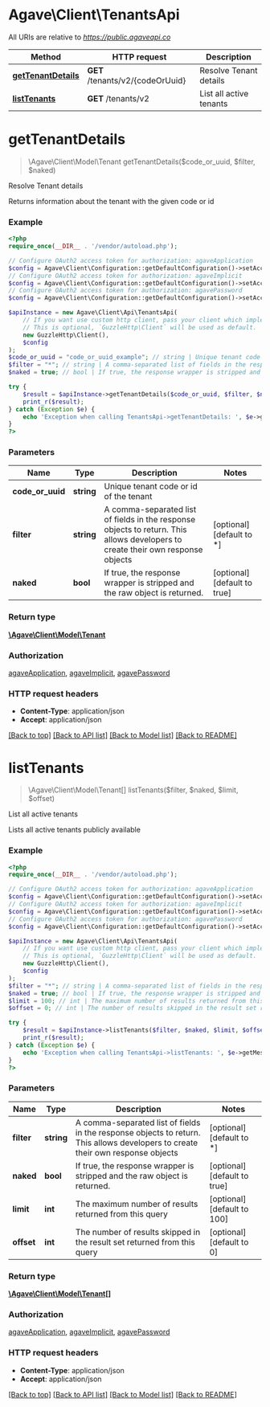 # Agave\Client\TenantsApi

All URIs are relative to *https://public.agaveapi.co*

Method | HTTP request | Description
------------- | ------------- | -------------
[**getTenantDetails**](TenantsApi.md#getTenantDetails) | **GET** /tenants/v2/{codeOrUuid} | Resolve Tenant details
[**listTenants**](TenantsApi.md#listTenants) | **GET** /tenants/v2 | List all active tenants


# **getTenantDetails**
> \Agave\Client\Model\Tenant getTenantDetails($code_or_uuid, $filter, $naked)

Resolve Tenant details

Returns information about the tenant with the given code or id

### Example
```php
<?php
require_once(__DIR__ . '/vendor/autoload.php');

// Configure OAuth2 access token for authorization: agaveApplication
$config = Agave\Client\Configuration::getDefaultConfiguration()->setAccessToken('YOUR_ACCESS_TOKEN');
// Configure OAuth2 access token for authorization: agaveImplicit
$config = Agave\Client\Configuration::getDefaultConfiguration()->setAccessToken('YOUR_ACCESS_TOKEN');
// Configure OAuth2 access token for authorization: agavePassword
$config = Agave\Client\Configuration::getDefaultConfiguration()->setAccessToken('YOUR_ACCESS_TOKEN');

$apiInstance = new Agave\Client\Api\TenantsApi(
    // If you want use custom http client, pass your client which implements `GuzzleHttp\ClientInterface`.
    // This is optional, `GuzzleHttp\Client` will be used as default.
    new GuzzleHttp\Client(),
    $config
);
$code_or_uuid = "code_or_uuid_example"; // string | Unique tenant code or id of the tenant
$filter = "*"; // string | A comma-separated list of fields in the response objects to return. This allows developers to create their own response objects
$naked = true; // bool | If true, the response wrapper is stripped and the raw object is returned.

try {
    $result = $apiInstance->getTenantDetails($code_or_uuid, $filter, $naked);
    print_r($result);
} catch (Exception $e) {
    echo 'Exception when calling TenantsApi->getTenantDetails: ', $e->getMessage(), PHP_EOL;
}
?>
```

### Parameters

Name | Type | Description  | Notes
------------- | ------------- | ------------- | -------------
 **code_or_uuid** | **string**| Unique tenant code or id of the tenant |
 **filter** | **string**| A comma-separated list of fields in the response objects to return. This allows developers to create their own response objects | [optional] [default to *]
 **naked** | **bool**| If true, the response wrapper is stripped and the raw object is returned. | [optional] [default to true]

### Return type

[**\Agave\Client\Model\Tenant**](../Model/Tenant.md)

### Authorization

[agaveApplication](../../README.md#agaveApplication), [agaveImplicit](../../README.md#agaveImplicit), [agavePassword](../../README.md#agavePassword)

### HTTP request headers

 - **Content-Type**: application/json
 - **Accept**: application/json

[[Back to top]](#) [[Back to API list]](../../README.md#documentation-for-api-endpoints) [[Back to Model list]](../../README.md#documentation-for-models) [[Back to README]](../../README.md)

# **listTenants**
> \Agave\Client\Model\Tenant[] listTenants($filter, $naked, $limit, $offset)

List all active tenants

Lists all active tenants publicly available

### Example
```php
<?php
require_once(__DIR__ . '/vendor/autoload.php');

// Configure OAuth2 access token for authorization: agaveApplication
$config = Agave\Client\Configuration::getDefaultConfiguration()->setAccessToken('YOUR_ACCESS_TOKEN');
// Configure OAuth2 access token for authorization: agaveImplicit
$config = Agave\Client\Configuration::getDefaultConfiguration()->setAccessToken('YOUR_ACCESS_TOKEN');
// Configure OAuth2 access token for authorization: agavePassword
$config = Agave\Client\Configuration::getDefaultConfiguration()->setAccessToken('YOUR_ACCESS_TOKEN');

$apiInstance = new Agave\Client\Api\TenantsApi(
    // If you want use custom http client, pass your client which implements `GuzzleHttp\ClientInterface`.
    // This is optional, `GuzzleHttp\Client` will be used as default.
    new GuzzleHttp\Client(),
    $config
);
$filter = "*"; // string | A comma-separated list of fields in the response objects to return. This allows developers to create their own response objects
$naked = true; // bool | If true, the response wrapper is stripped and the raw object is returned.
$limit = 100; // int | The maximum number of results returned from this query
$offset = 0; // int | The number of results skipped in the result set returned from this query

try {
    $result = $apiInstance->listTenants($filter, $naked, $limit, $offset);
    print_r($result);
} catch (Exception $e) {
    echo 'Exception when calling TenantsApi->listTenants: ', $e->getMessage(), PHP_EOL;
}
?>
```

### Parameters

Name | Type | Description  | Notes
------------- | ------------- | ------------- | -------------
 **filter** | **string**| A comma-separated list of fields in the response objects to return. This allows developers to create their own response objects | [optional] [default to *]
 **naked** | **bool**| If true, the response wrapper is stripped and the raw object is returned. | [optional] [default to true]
 **limit** | **int**| The maximum number of results returned from this query | [optional] [default to 100]
 **offset** | **int**| The number of results skipped in the result set returned from this query | [optional] [default to 0]

### Return type

[**\Agave\Client\Model\Tenant[]**](../Model/Tenant.md)

### Authorization

[agaveApplication](../../README.md#agaveApplication), [agaveImplicit](../../README.md#agaveImplicit), [agavePassword](../../README.md#agavePassword)

### HTTP request headers

 - **Content-Type**: application/json
 - **Accept**: application/json

[[Back to top]](#) [[Back to API list]](../../README.md#documentation-for-api-endpoints) [[Back to Model list]](../../README.md#documentation-for-models) [[Back to README]](../../README.md)

